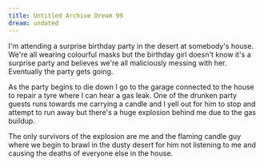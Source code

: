 ```yaml
---
title: Untitled Archive Dream 99
dream: undated
---
```


I'm attending a surprise birthday party in the desert at somebody's house. We're all wearing colourful masks but the birthday girl doesn't know it's a surprise party and believes we're all maliciously messing with her. Eventually the party gets going.

As the party begins to die down I go to the garage connected to the house to repair a tyre where I can hear a gas leak. One of the drunken party guests runs towards me carrying a candle and I yell out for him to stop and attempt to run away but there's a huge explosion behind me due to the gas buildup.

The only survivors of the explosion are me and the flaming candle guy where we begin to brawl in the dusty desert for him not listening to me and causing the deaths of everyone else in the house.